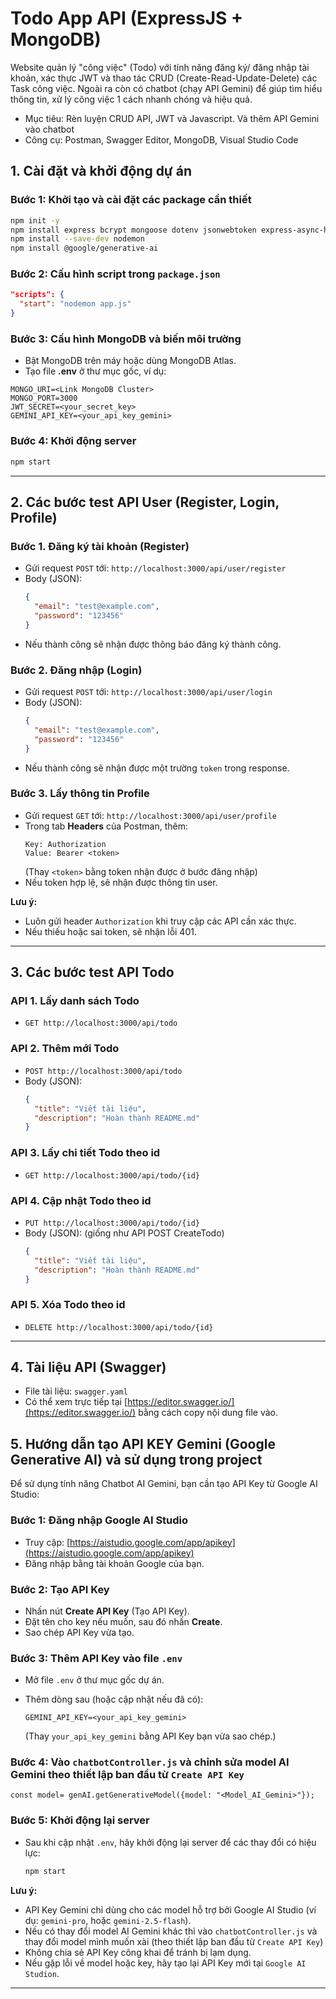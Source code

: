 # Todo App API (ExpressJS + MongoDB)

Website quản lý "công việc" (Todo) với tính năng đăng ký/ đăng nhập tài khoản, xác thực JWT và thao tác CRUD (Create-Read-Update-Delete) các Task công việc. Ngoài ra còn có chatbot (chạy API Gemini) để giúp tìm hiểu thông tin, xử lý công việc 1 cách nhanh chóng và hiệu quả.
- Mục tiêu: Rèn luyện CRUD API, JWT và Javascript. Và thêm API Gemini vào chatbot
- Công cụ: Postman, Swagger Editor, MongoDB, Visual Studio Code

## 1. Cài đặt và khởi động dự án

### Bước 1: Khởi tạo và cài đặt các package cần thiết

```bash
npm init -y
npm install express bcrypt mongoose dotenv jsonwebtoken express-async-handler
npm install --save-dev nodemon
npm install @google/generative-ai
```

### Bước 2: Cấu hình script trong `package.json`

```json
"scripts": {
  "start": "nodemon app.js"
}
```

### Bước 3: Cấu hình MongoDB và biến môi trường

- Bật MongoDB trên máy hoặc dùng MongoDB Atlas.
- Tạo file **.env** ở thư mục gốc, ví dụ:

```
MONGO_URI=<Link MongoDB Cluster>
MONGO_PORT=3000
JWT_SECRET=<your_secret_key>
GEMINI_API_KEY=<your_api_key_gemini>
```

### Bước 4: Khởi động server

```bash
npm start
```

---

## 2. Các bước test API User (Register, Login, Profile)

### Bước 1. Đăng ký tài khoản (Register)
- Gửi request `POST` tới: `http://localhost:3000/api/user/register`
- Body (JSON):
  ```json
  {
    "email": "test@example.com",
    "password": "123456"
  }
  ```
- Nếu thành công sẽ nhận được thông báo đăng ký thành công.

### Bước 2. Đăng nhập (Login)
- Gửi request `POST` tới: `http://localhost:3000/api/user/login`
- Body (JSON):
  ```json
  {
    "email": "test@example.com",
    "password": "123456"
  }
  ```
- Nếu thành công sẽ nhận được một trường `token` trong response.

### Bước 3. Lấy thông tin Profile
- Gửi request `GET` tới: `http://localhost:3000/api/user/profile`
- Trong tab **Headers** của Postman, thêm:
  ```
  Key: Authorization
  Value: Bearer <token>
  ```
  (Thay `<token>` bằng token nhận được ở bước đăng nhập)
- Nếu token hợp lệ, sẽ nhận được thông tin user.

**Lưu ý:**  
- Luôn gửi header `Authorization` khi truy cập các API cần xác thực.
- Nếu thiếu hoặc sai token, sẽ nhận lỗi 401.

---

## 3. Các bước test API Todo

### API 1. Lấy danh sách Todo
- `GET http://localhost:3000/api/todo`

### API 2. Thêm mới Todo
- `POST http://localhost:3000/api/todo`
- Body (JSON):
  ```json
  {
    "title": "Viết tài liệu",
    "description": "Hoàn thành README.md"
  }
  ```

### API 3. Lấy chi tiết Todo theo id
- `GET http://localhost:3000/api/todo/{id}`

### API 4. Cập nhật Todo theo id
- `PUT http://localhost:3000/api/todo/{id}`
- Body (JSON): (giống như API POST CreateTodo)
  ```json
  {
    "title": "Viết tài liệu",
    "description": "Hoàn thành README.md"
  }

### API 5. Xóa Todo theo id
- `DELETE http://localhost:3000/api/todo/{id}`

---

## 4. Tài liệu API (Swagger)

- File tài liệu: `swagger.yaml`
- Có thể xem trực tiếp tại [https://editor.swagger.io/](https://editor.swagger.io/) bằng cách copy nội dung file vào.

## 5. Hướng dẫn tạo API KEY Gemini (Google Generative AI) và sử dụng trong project

Để sử dụng tính năng Chatbot AI Gemini, bạn cần tạo API Key từ Google AI Studio:

### Bước 1: Đăng nhập Google AI Studio

- Truy cập: [https://aistudio.google.com/app/apikey](https://aistudio.google.com/app/apikey)
- Đăng nhập bằng tài khoản Google của bạn.

### Bước 2: Tạo API Key

- Nhấn nút **Create API Key** (Tạo API Key).
- Đặt tên cho key nếu muốn, sau đó nhấn **Create**.
- Sao chép API Key vừa tạo.

### Bước 3: Thêm API Key vào file `.env`

- Mở file `.env` ở thư mục gốc dự án.
- Thêm dòng sau (hoặc cập nhật nếu đã có):

  ```
  GEMINI_API_KEY=<your_api_key_gemini>
  ```

  (Thay `your_api_key_gemini` bằng API Key bạn vừa sao chép.)

### Bước 4: Vào `chatbotController.js` và chỉnh sửa model AI Gemini theo thiết lập ban đầu từ `Create API Key`

  ```
  const model= genAI.getGenerativeModel({model: "<Model_AI_Gemini>"});
  ```

### Bước 5: Khởi động lại server

- Sau khi cập nhật `.env`, hãy khởi động lại server để các thay đổi có hiệu lực:

  ```bash
  npm start
  ```

**Lưu ý:**
- API Key Gemini chỉ dùng cho các model hỗ trợ bởi Google AI Studio (ví dụ: `gemini-pro`, hoặc `gemini-2.5-flash`).
- Nếu có thay đổi model AI Gemini khác thì vào `chatbotController.js` và thay đổi model mình muốn xài (theo thiết lập ban đầu từ `Create API Key`)
- Không chia sẻ API Key công khai để tránh bị lạm dụng.
- Nếu gặp lỗi về model hoặc key, hãy tạo lại API Key mới tại `Google AI Studion`.

---
